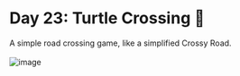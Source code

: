 # Day 23: Turtle Crossing 🐢
A simple road crossing game, like a simplified Crossy Road.<br>
<br>
![image](https://github.com/Kitobal/100-days-of-python/assets/114311709/3ea01f16-147b-4f91-9e36-e3f769cb8af9)

